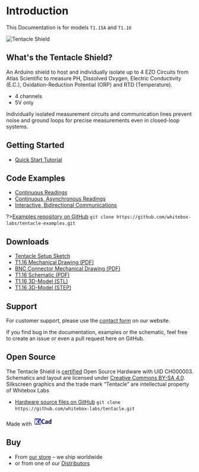 # Introduction

This Documentation is for models `T1.15A` and `T1.16`

![Tentacle Shield](https://www.whiteboxes.ch/wp-content/uploads/2015/06/medium_schraeg_schatten1.jpg)

## What's the Tentacle Shield?
An Arduino shield to host and individually isolate up to 4 EZO Circuits from Atlas Scientific to measure PH, Dissolved Oxygen, Electric Conductivity (E.C.), Oxidation-Reduction Potential (ORP) and RTD (Temperature).

* 4 channels
* 5V only

Individually isolated measurement circuits and communication lines prevent noise and ground loops for precise measurements even in closed-loop systems.

## Getting Started
* [Quick Start Tutorial](quickstart.md)

## Code Examples
* [Continuous Readings](continuous-example.md)
* [Continuous, Asynchronous Readings](asynchronous-example.md)
* [Interactive, Bidirectional Communications](interactive-example.md)

?>[Examples repository on GitHub](https://github.com/whitebox-labs/tentacle-examples) `git clone https://github.com/whitebox-labs/tentacle-examples.git`


## Downloads
* [Tentacle Setup Sketch](https://raw.githubusercontent.com/whitebox-labs/tentacle-examples/master/arduino/tentacle-setup/tentacle_setup/tentacle_setup.ino ':target=_blank')
* [T1.16 Mechanical Drawing (PDF)](https://github.com/whitebox-labs/tentacle/raw/master/hardware/mechanical/tentacle_t1_mechanical.pdf)
* [BNC Connector Mechanical Drawing (PDF)](https://github.com/whitebox-labs/tentacle/raw/master/hardware/mechanical/bnc_mechanical.pdf)
* [T1.16 Schematic (PDF)](https://github.com/whitebox-labs/tentacle/raw/master/hardware/tentacle_schematic.pdf)
* [T1.16 3D-Model (STL)](https://github.com/whitebox-labs/tentacle/blob/master/hardware/mechanical/tentacle_t1.STL)
* [T1.16 3D-Model (STEP)](https://github.com/whitebox-labs/tentacle/blob/master/hardware/mechanical/tentacle_t1.STEP)

## Support
For customer support, please use the [contact form](https://www.whiteboxes.ch/contact/) on our website.

If you find bug in the documentation, examples or the schematic, feel free to create an issue or even a pull request here on GitHub.


## Open Source
The Tentacle Shield is [certified](http://certificate.oshwa.org/certification-directory/) Open Source Hardware with UID CH000003. Schematics and layout are licensed under [Creative Commons BY-SA 4.0](http://creativecommons.org/licenses/by-sa/4.0/). Silkscreen graphics and the trade mark “Tentacle” are intellectual property of Whitebox Labs

* [Hardware source files on GitHub](https://github.com/whitebox-labs/tentacle) `git clone https://github.com/whitebox-labs/tentacle.git`

Made with [![KiCAD logo](_media/kicad_logo_small.png)](http://kicad-pcb.org/)


## Buy
* From [our store](https://www.whiteboxes.ch/shop/tentacle/) – we ship worldwide
* or from one of our [Distributors](https://www.whiteboxes.ch/distributors)

